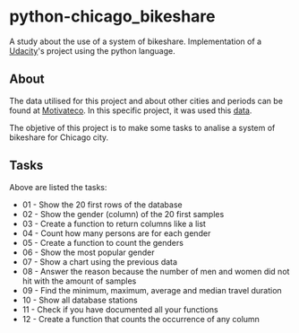 # python-chicago_bikeshare
A study about the use of a system of bikeshare. Implementation of a [Udacity](https://www.udacity.com/)'s project using the python language.

## About
The data utilised for this project and about other cities and periods can be found at [Motivateco](https://www.motivateco.com/use-our-data/). In this specific project, it was used this [data](https://s3.amazonaws.com/video.udacity-data.com/topher/2018/September/5ba00ce4_chicago-bikeshare-pt/chicago-bikeshare-pt.zip).

The objetive of this project is to make some tasks to analise a system of bikeshare for Chicago city.

## Tasks
Above are listed the tasks:

- 01 - Show the 20 first rows of the database
- 02 - Show the gender (column) of the 20 first samples
- 03 - Create a function to return columns like a list
- 04 - Count how many persons are for each gender
- 05 - Create a function to count the genders
- 06 - Show the most popular gender
- 07 - Show a chart using the previous data
- 08 - Answer the reason because the number of men and women did not hit with the amount of samples
- 09 - Find the minimum, maximum, average and median travel duration
- 10 - Show all database stations
- 11 - Check if you have documented all your functions
- 12 - Create a function that counts the occurrence of any column
